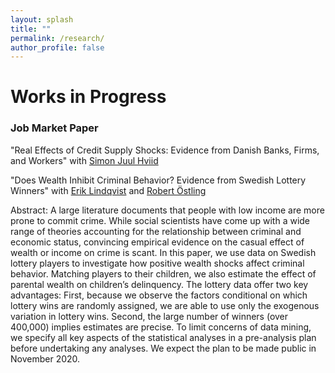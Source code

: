 ```yaml
---
layout: splash
title: ""
permalink: /research/
author_profile: false
---
```


# Works in Progress
### Job Market Paper
"Real Effects of Credit Supply Shocks: Evidence from Danish Banks, Firms, and Workers" with [Simon Juul Hviid](https://www.nationalbanken.dk/en/research/economists/Pages/Simon-Juul-Hviid.aspx)


"Does Wealth Inhibit Criminal Behavior? Evidence from Swedish Lottery Winners" with [Erik Lindqvist](https://sites.google.com/site/eriklindqvistsse/) and [Robert Östling](https://sites.google.com/view/robertostling)

Abstract: A large literature documents that people with low income are more prone to commit crime. While social scientists have come up with a wide range of theories accounting for the relationship between criminal and economic status, convincing empirical evidence on the casual effect of wealth or income on crime is scant. In this paper, we use data on Swedish lottery players to investigate how positive wealth shocks affect criminal behavior. Matching players to their children, we also estimate the effect of parental wealth on children’s delinquency. The lottery data offer two key advantages: First, because we observe the factors conditional on which lottery wins are randomly assigned, we are able to use only the exogenous variation in lottery wins. Second, the large number of winners (over 400,000) implies estimates are precise. To limit concerns of data mining, we specify all key aspects of the statistical analyses in a pre-analysis plan before undertaking any analyses. We expect the plan to be made public in November 2020.

